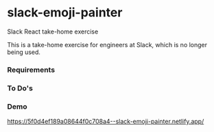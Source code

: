 # slack-emoji-painter
Slack React take-home exercise

This is a take-home exercise for engineers at Slack, which is no longer being used. 

### Requirements

### To Do's

### Demo
https://5f0d4ef189a08644f0c708a4--slack-emoji-painter.netlify.app/
